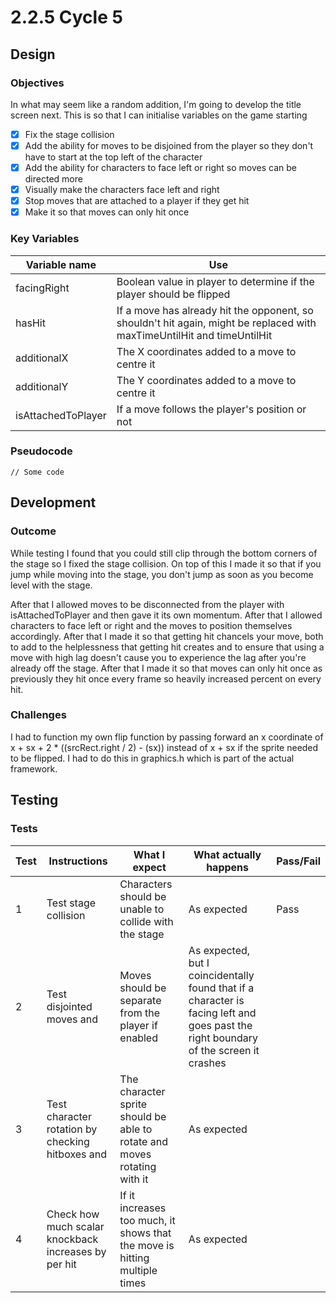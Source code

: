 # 2.2.5 Cycle 5

## Design

### Objectives

In what may seem like a random addition, I'm going to develop the title screen next. This is so that I can initialise variables on the game starting

* [x] Fix the stage collision
* [x] Add the ability for moves to be disjoined from the player so they don't have to start at the top left of the character
* [x] Add the ability for characters to face left or right so moves can be directed more
* [x] Visually make the characters face left and right
* [x] Stop moves that are attached to a player if they get hit
* [x] Make it so that moves can only hit once

### Key Variables

| Variable name      | Use                                                                                                                     |
| ------------------ | ----------------------------------------------------------------------------------------------------------------------- |
| facingRight        | Boolean value in player to determine if the player should be flipped                                                    |
| hasHit             | If a move has already hit the opponent, so shouldn't hit again, might be replaced with maxTimeUntilHit and timeUntilHit |
| additionalX        | The X coordinates added to a move to centre it                                                                          |
| additionalY        | The Y coordinates added to a move to centre it                                                                          |
| isAttachedToPlayer | If a move follows the player's position or not                                                                          |

### Pseudocode

```
// Some code
```

## Development

### Outcome

While testing I found that you could still clip through the bottom corners of the stage so I fixed the stage collision. On top of this I made it so that if you jump while moving into the stage, you don't jump as soon as you become level with the stage.

After that I allowed moves to be disconnected from the player with isAttachedToPlayer and then gave it its own momentum. After that I allowed characters to face left or right and the moves to position themselves accordingly. After that I made it so that getting hit chancels your move, both to add to the helplessness that getting hit creates and to ensure that using a move with high lag doesn't cause you to experience the lag after you're already off the stage. After that I made it so that moves can only hit once as previously they hit once every frame so heavily increased percent on every hit.

### Challenges

&#x20;I had to function my own flip function by passing forward an x coordinate of x + sx + 2 \* ((srcRect.right / 2) - (sx)) instead of x + sx if the sprite needed to be flipped. I had to do this in graphics.h which is part of the actual framework.

## Testing

### Tests

| Test | Instructions                                         | What I expect                                                              | What actually happens                                                                                                                | Pass/Fail |
| ---- | ---------------------------------------------------- | -------------------------------------------------------------------------- | ------------------------------------------------------------------------------------------------------------------------------------ | --------- |
| 1    | Test stage collision                                 | Characters should be unable to collide with the stage                      | As expected                                                                                                                          | Pass      |
| 2    | Test disjointed moves and                            | Moves should be separate from the player if enabled                        | As expected, but I coincidentally found that if a character is facing left and goes past the right boundary of the screen it crashes |           |
| 3    | Test character rotation by checking hitboxes and     | The character sprite should be able to rotate and moves rotating with it   | As expected                                                                                                                          |           |
| 4    | Check how much scalar knockback increases by per hit | If it increases too much, it shows that the move is hitting multiple times | As expected                                                                                                                          |           |
